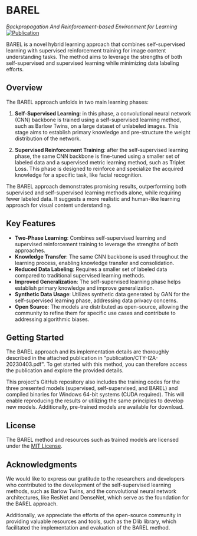 # BAREL
<i>Backpropagation And Reinforcement-based Environment for Learning</i> 
[![Publication](https://img.shields.io/badge/Publication-PDF-blue.svg)](https://github.com/Cydral/BAREL/blob/main/publication/CTY-I2A-20230403.pdf)

BAREL is a novel hybrid learning approach that combines self-supervised learning with supervised reinforcement training for image content understanding tasks. The method aims to leverage the strengths of both self-supervised and supervised learning while minimizing data labeling efforts.

## Overview

The BAREL approach unfolds in two main learning phases:

1. **Self-Supervised Learning**: in this phase, a convolutional neural network (CNN) backbone is trained using a self-supervised learning method, such as Barlow Twins, on a large dataset of unlabeled images. This stage aims to establish primary knowledge and pre-structure the weight distribution of the network.

2. **Supervised Reinforcement Training**: after the self-supervised learning phase, the same CNN backbone is fine-tuned using a smaller set of labeled data and a supervised metric learning method, such as Triplet Loss. This phase is designed to reinforce and specialize the acquired knowledge for a specific task, like facial recognition.

The BAREL approach demonstrates promising results, outperforming both supervised and self-supervised learning methods alone, while requiring fewer labeled data. It suggests a more realistic and human-like learning approach for visual content understanding.

## Key Features

- **Two-Phase Learning**: Combines self-supervised learning and supervised reinforcement training to leverage the strengths of both approaches.
- **Knowledge Transfer**: The same CNN backbone is used throughout the learning process, enabling knowledge transfer and consolidation.
- **Reduced Data Labeling**: Requires a smaller set of labeled data compared to traditional supervised learning methods.
- **Improved Generalization**: The self-supervised learning phase helps establish primary knowledge and improve generalization.
- **Synthetic Data Usage**: Utilizes synthetic data generated by GAN for the self-supervised learning phase, addressing data privacy concerns.
- **Open Source**: The models are distributed as open-source, allowing the community to refine them for specific use cases and contribute to addressing algorithmic biases.

## Getting Started

The BAREL approach and its implementation details are thoroughly described in the attached publication in "publication/CTY-I2A-20230403.pdf". To get started with this method, you can therefore access the publication and explore the provided details.

This project's GitHub repository also includes the training codes for the three presented models (supervised, self-supervised, and BAREL) and compiled binaries for Windows 64-bit systems (CUDA required). This will enable reproducing the results or utilizing the same principles to develop new models. Additionally, pre-trained models are available for download.

## License

The BAREL method and resources such as trained models are licensed under the [MIT License](https://github.com/Cydral/BAREL/blob/main/LICENSE).

## Acknowledgments

We would like to express our gratitude to the researchers and developers who contributed to the development of the self-supervised learning methods, such as Barlow Twins, and the convolutional neural network architectures, like ResNet and DenseNet, which serve as the foundation for the BAREL approach.

Additionally, we appreciate the efforts of the open-source community in providing valuable resources and tools, such as the Dlib library, which facilitated the implementation and evaluation of the BAREL method.
